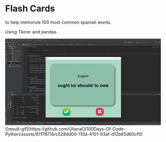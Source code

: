 # Flash Cards
to help memorize 100 most common spanish words.

Using Tkiner and pandas. <br/>

<img src="https://github.com/UlianaO/100Days-Of-Code-Python/blob/master/flash-cards/result-gif.gif">
![result-gif](https://github.com/UlianaO/100Days-Of-Code-Python/assets/81178716/c528dd00-110a-4151-93af-d12b65d60cf0)
